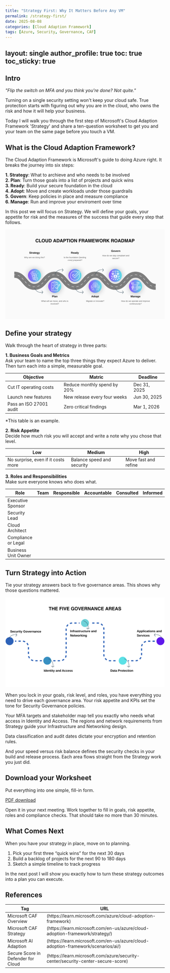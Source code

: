 ```yaml
---
title: "Strategy First: Why It Matters Before Any VM"
permalink: /strategy-first/
date: 2025-08-08
categories: [Cloud Adaption Framework]
tags: [Azure, Security, Governance, CAF]
---
```

layout: single
author_profile: true
toc: true
toc_sticky: true
---
## Intro
<i>"Flip the switch on MFA and you think you're done? Not quite."</i>

Turning on a single security setting won't keep your cloud safe. True protection starts with figuring out why you are in the cloud, who owns the risk and how it will help your business.

Today I will walk you through the first step of Microsoft's Cloud Adaption Framework 'Strategy' and share a ten-question worksheet to get you and your team on the same page before you touch a VM.

## What is the Cloud Adaption Framework?
The Cloud Adaption Framework is Microsoft's guide to doing Azure right. It breaks the journey into six steps:<br>

**1. Strategy**: What to archieve and who needs to be involved<br>
**2. Plan**: Turn those goals into a list of projects and quick wins<br>
**3. Ready**: Build your secure foundation in the cloud<br>
**4. Adopt**: Move and create workloads under those guardrails<br>
**5. Govern**: Keep policies in place and measure compliance<br>
**6. Manage**: Run and improve your enviroment over time<br>

In this post we will focus on Strategy. 
We will define your goals, your appetite for risk and the measures of the success that guide every step that follows. 

![Cloud Adaption Framework Roadmap](/assets/images/CAF-Roadmap.svg)

## Define your strategy
Walk through the heart of strategy in three parts:

**1. Business Goals and Metrics**<br>
Ask your team to name the top three things they expect Azure to deliver.
Then turn each into a simple, measurable goal.

<table>
  <thread>
    <tr>
      <th>Objective</th>
      <th>Matric</th>
      <th>Deadline</th>
    </tr>
  </thread>
  <tbody>
    <tr>
      <td>Cut IT operating costs</td>
      <td>Reduce monthly spend by 20%</td>
      <td>Dec 31, 2025</td>
    </tr>
    <tr>
      <td>Launch new features</td>
      <td>New release every four weeks</td>
      <td>Jun 30, 2025</td> 
    </tr>
      <tr>
      <td>Pass an ISO 27001 audit</td>
      <td>Zero critical findings</td>
      <td>Mar 1, 2026</td> 
    </tr>  
  </tbody>
</table>

*This table is an example.

**2. Risk Appetite**<br>
Decide how much risk you will accept and write a note why you chose that level.

<table>
  <thread>
    <tr>
      <th>Low</th>
      <th>Medium</th>
      <th>High</th>
    </tr>
  </thread>
  <tbody>
    <tr>
      <td>No surprise, even if it costs more</td>
      <td>Balance speed and security</td>
      <td>Move fast and refine</td>
    </tr>
   </tbody>
</table>

**3. Roles and Responsibilities**<br>
Make sure everyone knows who does what. 

<table>
  <thread>
    <tr>
      <th>Role</th>
      <th>Team</th>
      <th>Responsible</th>
      <th>Accountable</th>
      <th>Consulted</th>
      <th>Informed</th>
    </tr>
  </thread>
  <tbody>
    <tr>
      <td>Executive Sponsor</td>
      <td> </td>
      <td> </td>
      <td> </td>
      <td> </td>
      <td> </td>
    </tr>
    <tr>
      <td>Security Lead</td>
      <td> </td>
      <td> </td>
      <td> </td>
      <td> </td>
      <td> </td>
    </tr>
    <tr>
      <td>Cloud Architect</td>
      <td> </td>
      <td> </td>
      <td> </td>
      <td> </td>
      <td> </td>
    </tr>
    <tr>
      <td>Compliance or Legal</td>
      <td> </td>
      <td> </td>
      <td> </td>
      <td> </td>
      <td> </td>
    </tr>
    <tr>
      <td>Business Unit Owner</td>
      <td> </td>
      <td> </td>
      <td> </td>
      <td> </td>
      <td> </td>
    </tr>
   </tbody>
</table>

## Turn Strategy into Action
Tie your strategy answers back to five governance areas. This shows why those questions mattered.

![The five governance areas](/assets/images/governance-area.svg)

When you lock in your goals, risk level, and roles, you have everything you need to drive each governance area. 
Your risk appetite and KPIs set the tone for Security Governance policies. 

Your MFA targets and stakeholder map tell you exactly who needs what access in Identity and Access. 
The regions and network requirements from Strategy guide your Infrastructure and Networking design. 

Data classification and audit dates dictate your encryption and retention rules. 

And your speed versus risk balance defines the security checks in your build and release process. Each area flows straight from the Strategy work you just did.

## Download your Worksheet
Put everything into one simple, fill-in form.

<a href="{{ '/assets/Files/Strategy-Discover-Worksheet.pdf' | relative_url }}" download>PDF download</a>

Open it in your next meeting. Work together to fill in goals, risk appetite, roles and compliance checks. That should take no more than 30 minutes.

## What Comes Next
When you have your strategy in place, move on to planning.

1. Pick your first three “quick wins” for the next 30 days<br>
2. Build a backlog of projects for the next 90 to 180 days<br>
3. Sketch a simple timeline to track progress

In the next post I will show you exactly how to turn these strategy outcomes into a plan you can execute.

## References

<table>
  <thread>
    <tr>
      <th>Tag</th>
      <th>URL</th>
    </tr>
  </thread>
  <tbody>
    <tr>
      <td>Microsoft CAF Overview</td>
      <td>(https://learn.microsoft.com/azure/cloud-adoption-framework)</td>
    </tr>
        <tr>
      <td>Microsoft CAF Strategy</td>
      <td>(https://learn.microsoft.com/en-us/azure/cloud-adoption-framework/strategy/)</td>
    </tr>
    <tr>
      <td>Microsoft AI Adaption</td>
      <td>(https://learn.microsoft.com/en-us/azure/cloud-adoption-framework/scenarios/ai/)</td>
    </tr>
        <tr>
      <td>Secure Score in Defender for Cloud</td>
      <td>(https://learn.microsoft.com/azure/security-center/security-center-secure-score)</td>
    </tr>
   </tbody>
</table>
